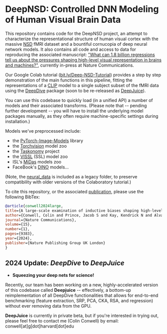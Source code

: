 # DeepNSD: Controlled DNN Modeling of Human Visual Brain Data
 
 This repository contains code for the DeepNSD project, an attempt to characterize the representational structure of human visual cortex with the massive [NSD](http://naturalscenesdataset.org/) fMRI dataset and a bountiful cornucopia of deep neural network models. It also contains all code and access to data for reproducing the associated manuscript: ["What can 1.8 billion regressions tell us about the pressures shaping high-level visual representation in brains and machines?"](https://www.biorxiv.org/content/10.1101/2022.03.28.485868v1.abstract), currently in-press at Nature Communications.
 
 Our Google Colab tutorial ([bit.ly/Deep-NSD-Tutorial](https://bit.ly/Deep-NSD-Tutorial)) provides a step by step demonstration of the main functions in this pipeline, fitting the representations of a [CLIP](https://github.com/openai/CLIP) model to a single subject subset of the fMRI data using the [DeepDive](https://github.com/ColinConwell/DeepDive) package (soon to be re-released as [DeepJuice](https://deepjuice.io/)).
 
 You can use this codebase to quickly load (in a unified API) a number of models and their associated transforms. (Please note that -- pending further development -- you will have to install the underlying model packages manually, as they often require machine-specific settings during installation.) 
 
 Models we've preprocessed include:
 
 - the [PyTorch-Image-Models](https://github.com/rwightman/pytorch-image-models) library
- the [Torchvision](https://pytorch.org/vision/stable/models.html) model zoo
- the [Taskonomy](http://taskonomy.stanford.edu/) project
- the [VISSL](https://vissl.ai/) (SSL) model zoo
- ISL's [MiDas](https://github.com/isl-org/MiDaS) models zoo
- FaceBook's [DINO](https://github.com/facebookresearch/dino) models...

(Note, the [neural_data](./neural_data) is included as a legacy folder, to preserve compatibility with older versions of the Colaboratory tutorial.)
 
To cite this repository, or the associated [publication](https://www.nature.com/articles/s41467-024-53147-y), please use the following BibTex:
 
 ```bibtex
@article{conwell2024large,
 title={A large-scale examination of inductive biases shaping high-level visual representation in brains and machines},
 author={Conwell, Colin and Prince, Jacob S and Kay, Kendrick N and Alvarez, George A and Konkle, Talia},
 journal={Nature Communications},
 volume={15},
 number={1},
 pages={9383},
 year={2024},
 publisher={Nature Publishing Group UK London} 
}
```

## 2024 Update: *DeepDive* to *DeepJuice*

+ **Squeezing your deep nets for science!**

Recently, our team has been working on a new, highly-accelerated version of this codebase called **Deepjuice** -- effectively, a bottom-up reimplementation of all DeepDive functionalities that allows for end-to-end benchmarking (feature extraction, SRP, PCA, CKA, RSA, and regression) without ever removing data from the GPU. 

**DeepJuice** is currently in private beta, but if you're interested in trying out, please feel free to contact me (Colin Conwell) by email: conwell[at]g[dot]harvard[dot]edu
